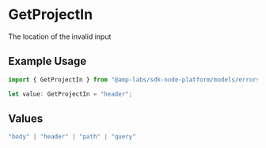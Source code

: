 # GetProjectIn

The location of the invalid input

## Example Usage

```typescript
import { GetProjectIn } from "@amp-labs/sdk-node-platform/models/errors";

let value: GetProjectIn = "header";
```

## Values

```typescript
"body" | "header" | "path" | "query"
```